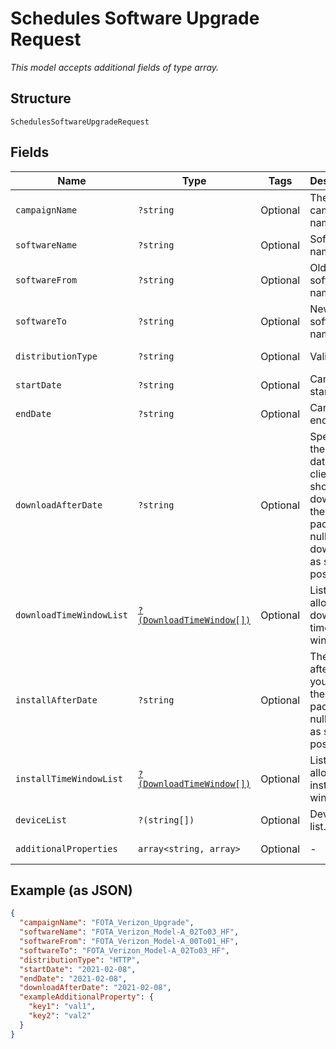 
# Schedules Software Upgrade Request

*This model accepts additional fields of type array.*

## Structure

`SchedulesSoftwareUpgradeRequest`

## Fields

| Name | Type | Tags | Description | Getter | Setter |
|  --- | --- | --- | --- | --- | --- |
| `campaignName` | `?string` | Optional | The campaign name. | getCampaignName(): ?string | setCampaignName(?string campaignName): void |
| `softwareName` | `?string` | Optional | Software name. | getSoftwareName(): ?string | setSoftwareName(?string softwareName): void |
| `softwareFrom` | `?string` | Optional | Old software name. | getSoftwareFrom(): ?string | setSoftwareFrom(?string softwareFrom): void |
| `softwareTo` | `?string` | Optional | New software name. | getSoftwareTo(): ?string | setSoftwareTo(?string softwareTo): void |
| `distributionType` | `?string` | Optional | Valid values | getDistributionType(): ?string | setDistributionType(?string distributionType): void |
| `startDate` | `?string` | Optional | Campaign start date. | getStartDate(): ?string | setStartDate(?string startDate): void |
| `endDate` | `?string` | Optional | Campaign end date. | getEndDate(): ?string | setEndDate(?string endDate): void |
| `downloadAfterDate` | `?string` | Optional | Specifies the starting date the client should download the package. If null, client downloads as soon as possible. | getDownloadAfterDate(): ?string | setDownloadAfterDate(?string downloadAfterDate): void |
| `downloadTimeWindowList` | [`?(DownloadTimeWindow[])`](../../doc/models/download-time-window.md) | Optional | List of allowed download time windows. | getDownloadTimeWindowList(): ?array | setDownloadTimeWindowList(?array downloadTimeWindowList): void |
| `installAfterDate` | `?string` | Optional | The date after which you install the package. If null, install as soon as possible. | getInstallAfterDate(): ?string | setInstallAfterDate(?string installAfterDate): void |
| `installTimeWindowList` | [`?(DownloadTimeWindow[])`](../../doc/models/download-time-window.md) | Optional | List of allowed install time windows. | getInstallTimeWindowList(): ?array | setInstallTimeWindowList(?array installTimeWindowList): void |
| `deviceList` | `?(string[])` | Optional | Device IMEI list. | getDeviceList(): ?array | setDeviceList(?array deviceList): void |
| `additionalProperties` | `array<string, array>` | Optional | - | findAdditionalProperty(string key): array | additionalProperty(string key, array value): void |

## Example (as JSON)

```json
{
  "campaignName": "FOTA_Verizon_Upgrade",
  "softwareName": "FOTA_Verizon_Model-A_02To03_HF",
  "softwareFrom": "FOTA_Verizon_Model-A_00To01_HF",
  "softwareTo": "FOTA_Verizon_Model-A_02To03_HF",
  "distributionType": "HTTP",
  "startDate": "2021-02-08",
  "endDate": "2021-02-08",
  "downloadAfterDate": "2021-02-08",
  "exampleAdditionalProperty": {
    "key1": "val1",
    "key2": "val2"
  }
}
```

